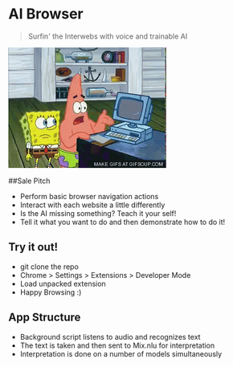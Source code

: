 
# AI Browser
> Surfin' the Interwebs with voice and trainable AI

![](/public/img/ai.gif)

##Sale Pitch
- Perform basic browser navigation actions
- Interact with each website a little differently
- Is the AI missing something? Teach it your self!
- Tell it what you want to do and then demonstrate how to do it!

## Try it out!
- git clone the repo
- Chrome > Settings > Extensions > Developer Mode
- Load unpacked extension
- Happy Browsing :)

## App Structure
- Background script listens to audio and recognizes text
- The text is taken and then sent to Mix.nlu for interpretation
- Interpretation is done on a number of models simultaneously
